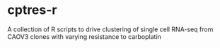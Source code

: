 # cptres-r
A collection of R scripts to drive clustering of single cell RNA-seq from CAOV3 clones with varying resistance to carboplatin
